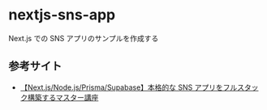 # nextjs-sns-app

Next.js での SNS アプリのサンプルを作成する

## 参考サイト

- [【Next.js/Node.js/Prisma/Supabase】本格的な SNS アプリをフルスタック構築するマスター講座](https://www.udemy.com/course/fullstack-sns-development/)
